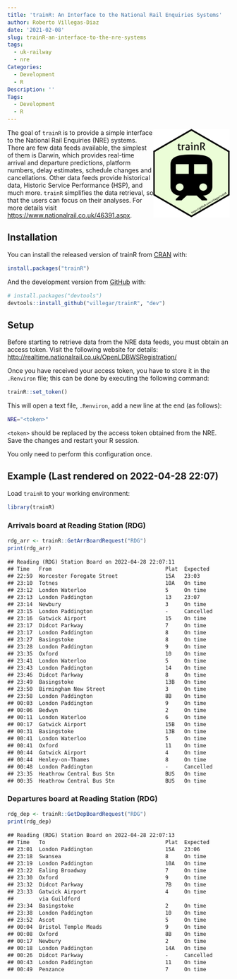 ```yaml
---
title: 'trainR: An Interface to the National Rail Enquiries Systems'
author: Roberto Villegas-Diaz
date: '2021-02-08'
slug: trainR-an-interface-to-the-nre-systems
tags:
  - uk-railway
  - nre
Categories:
  - Development
  - R
Description: ''
Tags:
  - Development
  - R
---
```


<img src="https://raw.githubusercontent.com/villegar/trainR/main/inst/images/logo.png" alt="logo" align="right" height=200px/>

The goal of `trainR` is to provide a simple interface to the 
National Rail Enquiries (NRE) systems. There are few data feeds 
available, the simplest of them is Darwin, which provides real-time 
arrival and departure predictions, platform numbers, delay estimates, 
schedule changes and cancellations. Other data feeds provide historical 
data, Historic Service Performance (HSP), and much more. `trainR` 
simplifies the data retrieval, so that the users can focus on their 
analyses. For more details visit 
https://www.nationalrail.co.uk/46391.aspx.

## Installation

You can install the released version of trainR from [CRAN](https://CRAN.R-project.org) with:

``` r
install.packages("trainR")
```

And the development version from [GitHub](https://github.com/) with:

``` r
# install.packages("devtools")
devtools::install_github("villegar/trainR", "dev")
```

## Setup
Before starting to retrieve data from the NRE data feeds, you must obtain an access token. 
Visit the following website for details: http://realtime.nationalrail.co.uk/OpenLDBWSRegistration/

Once you have received your access token, you have to store it in the `.Renviron` file; this can be 
done by executing the following command:


```r
trainR::set_token()
```

This will open a text file, `.Renviron`, add a new line at the end (as follows):

```bash
NRE="<token>"
```

`<token>` should be replaced by the access token obtained from the NRE. Save the changes and restart 
your R session.

You only need to perform this configuration once.

## Example (Last rendered on 2022-04-28 22:07)

Load `trainR` to your working environment:

```r
library(trainR)
```

### Arrivals board at Reading Station (RDG)


```r
rdg_arr <- trainR::GetArrBoardRequest("RDG")
print(rdg_arr)
```

```
## Reading (RDG) Station Board on 2022-04-28 22:07:11
## Time   From                                    Plat  Expected
## 22:59  Worcester Foregate Street               15A   23:03
## 23:10  Totnes                                  10A   On time
## 23:12  London Waterloo                         5     On time
## 23:13  London Paddington                       13    23:07
## 23:14  Newbury                                 3     On time
## 23:15  London Paddington                       -     Cancelled
## 23:16  Gatwick Airport                         15    On time
## 23:17  Didcot Parkway                          7     On time
## 23:17  London Paddington                       8     On time
## 23:27  Basingstoke                             8     On time
## 23:28  London Paddington                       9     On time
## 23:35  Oxford                                  10    On time
## 23:41  London Waterloo                         5     On time
## 23:43  London Paddington                       14    On time
## 23:46  Didcot Parkway                          8     On time
## 23:49  Basingstoke                             13B   On time
## 23:50  Birmingham New Street                   3     On time
## 23:58  London Paddington                       8B    On time
## 00:03  London Paddington                       9     On time
## 00:06  Bedwyn                                  2     On time
## 00:11  London Waterloo                         6     On time
## 00:17  Gatwick Airport                         15B   On time
## 00:31  Basingstoke                             13B   On time
## 00:41  London Waterloo                         5     On time
## 00:41  Oxford                                  11    On time
## 00:44  Gatwick Airport                         4     On time
## 00:44  Henley-on-Thames                        8     On time
## 00:48  London Paddington                       -     Cancelled
## 23:35  Heathrow Central Bus Stn                BUS   On time
## 00:35  Heathrow Central Bus Stn                BUS   On time
```

### Departures board at Reading Station (RDG)


```r
rdg_dep <- trainR::GetDepBoardRequest("RDG")
print(rdg_dep)
```

```
## Reading (RDG) Station Board on 2022-04-28 22:07:13
## Time   To                                      Plat  Expected
## 23:01  London Paddington                       15A   23:06
## 23:18  Swansea                                 8     On time
## 23:19  London Paddington                       10A   On time
## 23:22  Ealing Broadway                         7     On time
## 23:30  Oxford                                  9     On time
## 23:32  Didcot Parkway                          7B    On time
## 23:33  Gatwick Airport                         4     On time
##        via Guildford                           
## 23:34  Basingstoke                             2     On time
## 23:38  London Paddington                       10    On time
## 23:52  Ascot                                   5     On time
## 00:04  Bristol Temple Meads                    9     On time
## 00:08  Oxford                                  8B    On time
## 00:17  Newbury                                 2     On time
## 00:18  London Paddington                       14A   On time
## 00:26  Didcot Parkway                          -     Cancelled
## 00:43  London Paddington                       11    On time
## 00:49  Penzance                                7     On time
```
